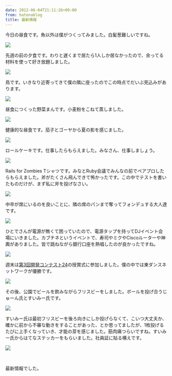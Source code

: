 ```yaml
---
date: 2012-06-04T21:11:26+09:00
from: hatenablog
title: 最新情報
---
```


<p>今日の昼食です。魚以外は僕がつくってみました。白髪葱難しいですね。</p><p><img src="http://dl.dropbox.com/u/5978869/image/20120604_202709.png" class="frame"></p><p>先週の前の夕食です。わりと遅くまで居たら1人しか居なかったので、余ってる材料を使って好き放題しました。</p><p><img src="http://dl.dropbox.com/u/5978869/image/20120604_203124.png" class="frame"></p><p>鳥です。いきなり近寄ってきて僕の隣に座ったのでこの時点でだいぶ見込みがあります。</p><p><img src="http://dl.dropbox.com/u/5978869/image/20120604_203240.png" class="frame"></p><p>昼食につくった野菜まんです。小麦粉をこねて蒸しました。</p><p><img src="http://dl.dropbox.com/u/5978869/image/20120604_203351.png" class="frame"></p><p>健康的な昼食です。茄子とゴーヤから夏の影を感じました。</p><p><img src="http://dl.dropbox.com/u/5978869/image/20120604_203542.png" class="frame"></p><p>ロールケーキです。仕事したらもらえました。みなさん、仕事しましょう。</p><p><img src="http://dl.dropbox.com/u/5978869/image/20120604_210909.png" class="frame"></p><p>Rails for Zombies Tシャツです。みなとRuby会議でみんなの前でペアプロしたらもらえました。斧がたくさん飛んできて怖かったです。この中でテストを書いたものだけが、まず私に斧を投げなさい。</p><p><img src="http://dl.dropbox.com/u/5978869/image/20120604_203850.png" class="frame"></p><p>中卒が席にいるのを良いことに、隣の席のパンまで奪ってフォンデュする大人達です。</p><p><img src="http://dl.dropbox.com/u/5978869/image/20120604_204749.png" class="frame"></p><p>ひとでさんが電源が無くて困っていたので、電源タップを持ってDJイベント会場にいきました。カブチネというイベントで、寿司やミクやCiscoルーターや神輿がありました。皆で跳ねながら銀行口座を熱唱したのが良かったですね。</p><p><img src="http://dl.dropbox.com/u/5978869/image/20120604_204905.png" class="frame"></p><p>週末は<a href="http://info.cookpad.com/24contest3">第3回開発コンテスト24</a>の授賞式に参加しました。僕の中では東ダンスネットワークが優勝です。</p><p><img src="http://dl.dropbox.com/u/5978869/image/20120604_205730.png" class="frame"></p><p>その後、公園でビールを飲みながらフリスビーをしました。ボールを投げ合うじゅーん氏とすいみー氏です。</p><p><img src="http://dl.dropbox.com/u/5978869/image/20120604_205452.png" class="frame"></p><p>すいみー氏は最初フリスビーを後ろ向きにしか投げらなくて、こいつ大丈夫か、確かに前から不審な動きをすることがあった、とか思ってましたが、1枚投げるたびに上手くなっていき、才能の芽を感じました。筋肉痛つらいですね。すいみー氏からはてなステッカーをもらいました。社員証に貼る構えです。</p><p><img src="http://dl.dropbox.com/u/5978869/image/20120604_211424.png" class="frame"></p><br>
<p>最新情報でした。</p>

